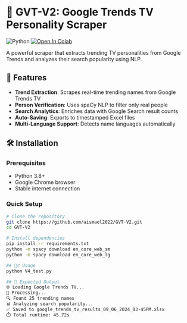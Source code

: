 # 🚀 GVT-V2: Google Trends TV Personality Scraper

![Python](https://img.shields.io/badge/python-3.8%2B-blue)
[![Open In Colab](https://colab.research.google.com/assets/colab-badge.svg)](https://colab.research.google.com/github/aismael2022/GVT-V2/blob/main/GVT-V2_Colab.ipynb)

A powerful scraper that extracts trending TV personalities from Google Trends and analyzes their search popularity using NLP.

## 📌 Features

- **Trend Extraction**: Scrapes real-time trending names from Google Trends TV
- **Person Verification**: Uses spaCy NLP to filter only real people
- **Search Analytics**: Enriches data with Google Search result counts
- **Auto-Saving**: Exports to timestamped Excel files
- **Multi-Language Support**: Detects name languages automatically

## 🛠 Installation

### Prerequisites
- Python 3.8+
- Google Chrome browser
- Stable internet connection

### Quick Setup
```bash
# Clone the repository
git clone https://github.com/aismael2022/GVT-V2.git
cd GVT-V2

# Install dependencies
pip install -r requirements.txt
python -m spacy download en_core_web_sm
python -m spacy download en_core_web_lg

## 🏃‍♂️ Usage
python V4_test.py

## 🚀 Expected Output
🌐 Loading Google Trends TV...
🔄 Processing...
🔍 Found 25 trending names
📊 Analyzing search popularity...
✅ Saved to google_trends_tv_results_09_06_2024_03-45PM.xlsx
⏱️ Total runtime: 45.72s
